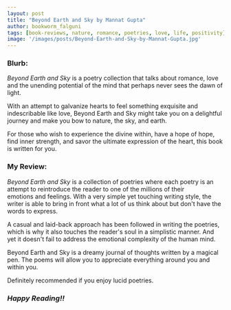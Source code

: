```yaml
---
layout: post
title: "Beyond Earth and Sky by Mannat Gupta"
author: bookworm_falguni
tags: [book-reviews, nature, romance, poetries, love, life, positivity]
image: '/images/posts/Beyond-Earth-and-Sky-by-Mannat-Gupta.jpg'
---
```


### **Blurb:**
*Beyond Earth and Sky* is a poetry collection that talks about romance, love and the unending potential of the mind that perhaps never sees the dawn of light.

With an attempt to galvanize hearts to feel something exquisite and indescribable like love, Beyond Earth and Sky might take you on a delightful journey and make you bow to nature, the sky, and earth.

For those who wish to experience the divine within, have a hope of hope, find inner strength, and savor the ultimate expression of the heart, this book is written for you.

### **My Review:**
*Beyond Earth and Sky* is a collection of poetries where each poetry is an attempt to reintroduce the reader to one of the millions of their emotions and feelings. With a very simple yet touching writing style, the writer is able to bring in front what a lot of us think about but don't have the words to express.

A casual and laid-back approach has been followed in writing the poetries, which is why it also touches the reader's soul in a simplistic manner. And yet it doesn't fail to address the emotional complexity of the human mind.

Beyond Earth and Sky is a dreamy journal of thoughts written by a magical pen. The poems will allow you to appreciate everything around you and within you.

Definitely recommended if you enjoy lucid poetries.

### ***Happy Reading!!***
